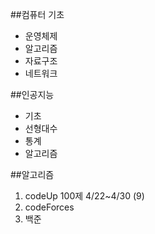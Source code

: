 ##컴퓨터 기초
- 운영체제
- 알고리즘
- 자료구조
- 네트워크

##인공지능
- 기초
- 선형대수
- 통계
- 알고리즘

##알고리즘
1. codeUp 100제 4/22~4/30 (9)
2. codeForces
3. 백준
